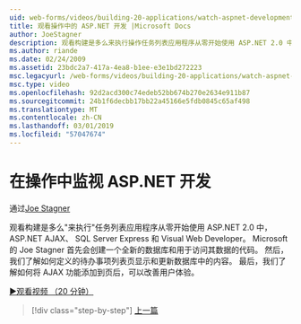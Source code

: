 ```yaml
---
uid: web-forms/videos/building-20-applications/watch-aspnet-development-in-action
title: 观看操作中的 ASP.NET 开发 |Microsoft Docs
author: JoeStagner
description: 观看构建是多么来执行操作任务列表应用程序从零开始使用 ASP.NET 2.0 中，ASP.NET AJAX、 SQL Server Express 和 Visual Web Developer。 Mic...
ms.author: riande
ms.date: 02/24/2009
ms.assetid: 23bdc2a7-417a-4ea8-b1ee-e3e1bd272223
msc.legacyurl: /web-forms/videos/building-20-applications/watch-aspnet-development-in-action
msc.type: video
ms.openlocfilehash: 92d2acd300c74edeb52bb674b270e2634e911b87
ms.sourcegitcommit: 24b1f6decbb17bb22a45166e5fdb0845c65af498
ms.translationtype: MT
ms.contentlocale: zh-CN
ms.lasthandoff: 03/01/2019
ms.locfileid: "57047674"
---
```

<a name="watch-aspnet-development-in-action"></a>在操作中监视 ASP.NET 开发
====================
通过[Joe Stagner](https://github.com/JoeStagner)

观看构建是多么"来执行"任务列表应用程序从零开始使用 ASP.NET 2.0 中，ASP.NET AJAX、 SQL Server Express 和 Visual Web Developer。 Microsoft 的 Joe Stagner 首先会创建一个全新的数据库和用于访问其数据的代码。 然后，我们了解如何定义的待办事项列表页显示和更新数据库中的内容。 最后，我们了解如何将 AJAX 功能添加到页后，可以改善用户体验。

[&#9654;观看视频 （20 分钟）](https://channel9.msdn.com/Blogs/ASP-NET-Site-Videos/watch-aspnet-development-in-action)

> [!div class="step-by-step"]
> [上一篇](lesson-8-working-with-the-gridview-and-formview.md)

